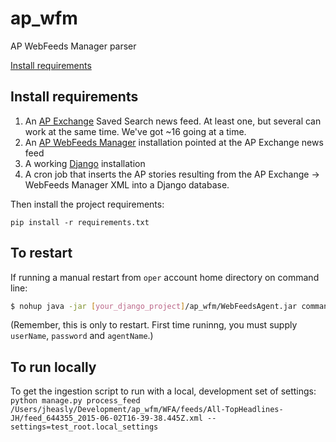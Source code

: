 ap_wfm
======

AP WebFeeds Manager parser

[Install requirements](#install-requirements)

Install requirements
--------------------

1. An [AP Exchange](http://www.apexchange.com/) Saved Search news feed. At least one, but several can work at the same time. We've got ~16 going at a time.
1. An [AP WebFeeds Manager](http://wfm.ap.org/) installation pointed at the AP Exchange news feed
1. A working [Django](https://www.djangoproject.com/) installation
1. A cron job that inserts the AP stories resulting from the AP Exchange -> WebFeeds Manager XML into a Django database.


Then install the project requirements:

```
pip install -r requirements.txt
```

To restart
----------

If running a manual restart from `oper` account home directory on command line:
```bash
$ nohup java -jar [your_django_project]/ap_wfm/WebFeedsAgent.jar commandLine > /dev/null 2>&1 &
```
(Remember, this is only to restart. First time runinng, you must supply `userName`, `password` and `agentName`.)

To run locally
--------------

To get the ingestion script to run with a local, development set of settings:  
`python manage.py process_feed /Users/jheasly/Development/ap_wfm/WFA/feeds/All-TopHeadlines-JH/feed_644355_2015-06-02T16-39-38.445Z.xml --settings=test_root.local_settings`
